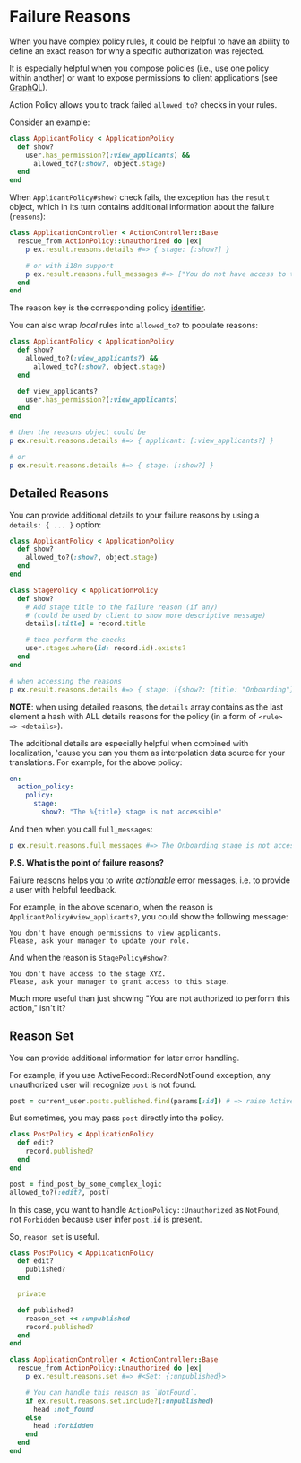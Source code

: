 # Failure Reasons

When you have complex policy rules, it could be helpful to have an ability to define an exact reason for why a specific authorization was rejected.

It is especially helpful when you compose policies (i.e., use one policy within another) or want
to expose permissions to client applications (see [GraphQL](./graphql.md)).

Action Policy allows you to track failed `allowed_to?` checks in your rules.

Consider an example:

```ruby
class ApplicantPolicy < ApplicationPolicy
  def show?
    user.has_permission?(:view_applicants) &&
      allowed_to?(:show?, object.stage)
  end
end
```

When `ApplicantPolicy#show?` check fails, the exception has the `result` object, which in its turn contains additional information about the failure (`reasons`):

```ruby
class ApplicationController < ActionController::Base
  rescue_from ActionPolicy::Unauthorized do |ex|
    p ex.result.reasons.details #=> { stage: [:show?] }

    # or with i18n support
    p ex.result.reasons.full_messages #=> ["You do not have access to the stage"]
  end
end
```

The reason key is the corresponding policy [identifier](writing_policies.md#identifiers).

You can also wrap _local_ rules into `allowed_to?` to populate reasons:

```ruby
class ApplicantPolicy < ApplicationPolicy
  def show?
    allowed_to?(:view_applicants?) &&
      allowed_to?(:show?, object.stage)
  end

  def view_applicants?
    user.has_permission?(:view_applicants)
  end
end

# then the reasons object could be
p ex.result.reasons.details #=> { applicant: [:view_applicants?] }

# or
p ex.result.reasons.details #=> { stage: [:show?] }
```

## Detailed Reasons

You can provide additional details to your failure reasons by using a `details: { ... }` option:

```ruby
class ApplicantPolicy < ApplicationPolicy
  def show?
    allowed_to?(:show?, object.stage)
  end
end

class StagePolicy < ApplicationPolicy
  def show?
    # Add stage title to the failure reason (if any)
    # (could be used by client to show more descriptive message)
    details[:title] = record.title

    # then perform the checks
    user.stages.where(id: record.id).exists?
  end
end

# when accessing the reasons
p ex.result.reasons.details #=> { stage: [{show?: {title: "Onboarding"}] }
```

**NOTE**: when using detailed reasons, the `details` array contains as the last element
a hash with ALL details reasons for the policy (in a form of `<rule> => <details>`).

The additional details are especially helpful when combined with localization, 'cause you can you them as interpolation data source for your translations. For example, for the above policy:

```yml
en:
  action_policy:
    policy:
      stage:
        show?: "The %{title} stage is not accessible"
```

And then when you call `full_messages`:

```ruby
p ex.result.reasons.full_messages #=> The Onboarding stage is not accessible
```

**P.S. What is the point of failure reasons?**

Failure reasons helps you to write _actionable_ error messages, i.e. to provide a user with helpful feedback.

For example, in the above scenario, when the reason is `ApplicantPolicy#view_applicants?`, you could show the following message:

```
You don't have enough permissions to view applicants.
Please, ask your manager to update your role.
```

And when the reason is `StagePolicy#show?`:

```
You don't have access to the stage XYZ.
Please, ask your manager to grant access to this stage.
```

Much more useful than just showing "You are not authorized to perform this action," isn't it?

## Reason Set

You can provide additional information for later error handling.

For example, if you use ActiveRecord::RecordNotFound exception, any unauthorized user will recognize `post` is not found.

```ruby
post = current_user.posts.published.find(params[:id]) # => raise ActiveRecord::RecordNotFound
```

But sometimes, you may pass `post` directly into the policy.

```ruby
class PostPolicy < ApplicationPolicy
  def edit?
    record.published?
  end
end

post = find_post_by_some_complex_logic
allowed_to?(:edit?, post)
```

In this case, you want to handle `ActionPolicy::Unauthorized` as `NotFound`, not `Forbidden` because user infer `post.id` is present.

So, `reason_set` is useful.

```ruby
class PostPolicy < ApplicationPolicy
  def edit?
    published?
  end

  private

  def published?
    reason_set << :unpublished
    record.published?
  end
end

class ApplicationController < ActionController::Base
  rescue_from ActionPolicy::Unauthorized do |ex|
    p ex.result.reasons.set #=> #<Set: {:unpublished}>

    # You can handle this reason as `NotFound`.
    if ex.result.reasons.set.include?(:unpublished)
      head :not_found
    else
      head :forbidden
    end
  end
end
```
